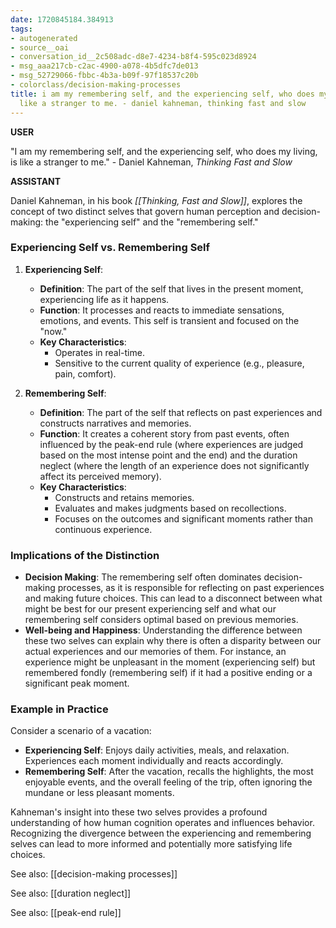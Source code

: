 ```yaml
---
date: 1720845184.384913
tags:
- autogenerated
- source__oai
- conversation_id__2c508adc-d8e7-4234-b8f4-595c023d8924
- msg_aaa217cb-c2ac-4900-a078-4b5dfc7de013
- msg_52729066-fbbc-4b3a-b09f-97f18537c20b
- colorclass/decision-making-processes
title: i am my remembering self, and the experiencing self, who does my living, is
  like a stranger to me. - daniel kahneman, thinking fast and slow
---
```


**USER**

"I am my remembering self, and the experiencing self, who does my living, is like a stranger to me." - Daniel Kahneman, *Thinking Fast and Slow*


**ASSISTANT**

Daniel Kahneman, in his book *[[Thinking, Fast and Slow]]*, explores the concept of two distinct selves that govern human perception and decision-making: the "experiencing self" and the "remembering self."

### Experiencing Self vs. Remembering Self

1. **Experiencing Self**:
   - **Definition**: The part of the self that lives in the present moment, experiencing life as it happens.
   - **Function**: It processes and reacts to immediate sensations, emotions, and events. This self is transient and focused on the "now."
   - **Key Characteristics**:
     - Operates in real-time.
     - Sensitive to the current quality of experience (e.g., pleasure, pain, comfort).

2. **Remembering Self**:
   - **Definition**: The part of the self that reflects on past experiences and constructs narratives and memories.
   - **Function**: It creates a coherent story from past events, often influenced by the peak-end rule (where experiences are judged based on the most intense point and the end) and the duration neglect (where the length of an experience does not significantly affect its perceived memory).
   - **Key Characteristics**:
     - Constructs and retains memories.
     - Evaluates and makes judgments based on recollections.
     - Focuses on the outcomes and significant moments rather than continuous experience.

### Implications of the Distinction

- **Decision Making**: The remembering self often dominates decision-making processes, as it is responsible for reflecting on past experiences and making future choices. This can lead to a disconnect between what might be best for our present experiencing self and what our remembering self considers optimal based on previous memories.
- **Well-being and Happiness**: Understanding the difference between these two selves can explain why there is often a disparity between our actual experiences and our memories of them. For instance, an experience might be unpleasant in the moment (experiencing self) but remembered fondly (remembering self) if it had a positive ending or a significant peak moment.

### Example in Practice

Consider a scenario of a vacation:
- **Experiencing Self**: Enjoys daily activities, meals, and relaxation. Experiences each moment individually and reacts accordingly.
- **Remembering Self**: After the vacation, recalls the highlights, the most enjoyable events, and the overall feeling of the trip, often ignoring the mundane or less pleasant moments.

Kahneman's insight into these two selves provides a profound understanding of how human cognition operates and influences behavior. Recognizing the divergence between the experiencing and remembering selves can lead to more informed and potentially more satisfying life choices.

See also: [[decision-making processes]]


See also: [[duration neglect]]


See also: [[peak-end rule]]